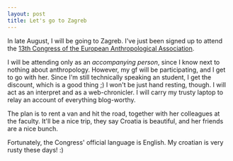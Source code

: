 ```yaml
---
layout: post
title: Let's go to Zagreb
---
```


In late August, I will be going to Zagreb. I've just been signed up to attend the <a href="http://www.physanth.org/eaa.html">13th Congress of the European Anthropological Association</a>.

I will be attending only as an <i>accompanying person</i>, since I know next to nothing about anthropology. However, my gf will be participating, and I get to go with her. Since I'm still technically speaking an student, I get the discount, which is a good thing ;) I won't be just hand resting, though. I will act as an interpret and as a web-chronicler. I will carry my trusty laptop to relay an account of everything blog-worthy.

The plan is to rent a van and hit the road, together with her colleagues at the faculty. It'll be a nice trip, they say Croatia is beautiful, and her friends are a nice bunch.

Fortunately, the Congress' official language is English. My croatian is very rusty these days! :)
